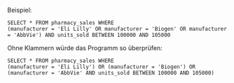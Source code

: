 
Beispiel:
```
SELECT * FROM pharmacy_sales WHERE 
(manufacturer = 'Eli Lilly' OR manufacturer = 'Biogen' OR manufacturer = 'AbbVie') AND units_sold BETWEEN 100000 AND 105000
```

Ohne Klammern würde das Programm so überprüfen:
```
SELECT * FROM pharmacy_sales WHERE 
(manufacturer = 'Eli Lilly') OR (manufacturer = 'Biogen') OR (manufacturer = 'AbbVie' AND units_sold BETWEEN 100000 AND 105000)
```